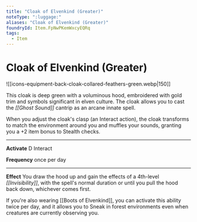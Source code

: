 ```yaml
---
title: "Cloak of Elvenkind (Greater)"
noteType: ":luggage:"
aliases: "Cloak of Elvenkind (Greater)"
foundryId: Item.FpNwPKemWxcyEQRq
tags:
  - Item
---
```


# Cloak of Elvenkind (Greater)
![[icons-equipment-back-cloak-collared-feathers-green.webp|150]]

This cloak is deep green with a voluminous hood, embroidered with gold trim and symbols significant in elven culture. The cloak allows you to cast the _[[Ghost Sound]]_ cantrip as an arcane innate spell.

When you adjust the cloak's clasp (an Interact action), the cloak transforms to match the environment around you and muffles your sounds, granting you a +2 item bonus to Stealth checks.

* * *

**Activate** D Interact

**Frequency** once per day

* * *

**Effect** You draw the hood up and gain the effects of a 4th-level _[[Invisibility]]_, with the spell's normal duration or until you pull the hood back down, whichever comes first.

If you're also wearing [[Boots of Elvenkind]], you can activate this ability twice per day, and it allows you to Sneak in forest environments even when creatures are currently observing you.

